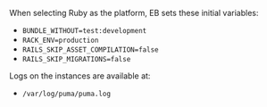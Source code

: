 When selecting Ruby as the platform, EB sets these initial variables:
- `BUNDLE_WITHOUT=test:development`
- `RACK_ENV=production`
- `RAILS_SKIP_ASSET_COMPILATION=false`
- `RAILS_SKIP_MIGRATIONS=false`

Logs on the instances are available at:
- `/var/log/puma/puma.log`
